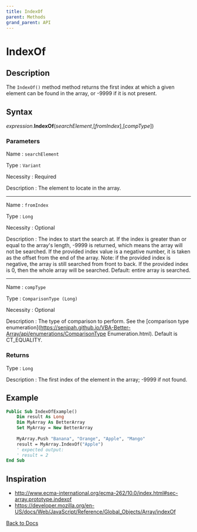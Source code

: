 ```yaml
---
title: IndexOf
parent: Methods
grand_parent: API
---
```


# IndexOf

## Description
The `IndexOf()` method method returns the first index at which a given element can be found in the array, or -9999 if it is not present. 

## Syntax

*expression*.**IndexOf**(*searchElement*,[*fromIndex*],[*compType*]) 

### Parameters

Name 
: `searchElement`

Type
: `Variant`

Necessity
: Required

Description
: The element to locate in the array.

---

Name 
: `fromIndex`

Type
: `Long`

Necessity
: Optional

Description
: The index to start the search at. If the index is greater than or equal to the array's length, -9999 is returned, which means the array will not be searched. If the provided index value is a negative number, it is taken as the offset from the end of the array. Note: if the provided index is negative, the array is still searched from front to back. If the provided index is 0, then the whole array will be searched. Default: entire array is searched.

---

Name 
: `compType`

Type
: `ComparisonType (Long)`

Necessity
: Optional

Description
: The type of comparison to perform. See the [comparison type enumeration](https://senipah.github.io/VBA-Better-Array/api/enumerations/ComparisonType Enumeration.html). Default is CT_EQUALITY.

### Returns

Type
: `Long`

Description
: The first index of the element in the array; -9999 if not found.

## Example

```vb
Public Sub IndexOfExample()
    Dim result As Long
    Dim MyArray As BetterArray
    Set MyArray = New BetterArray
    
    MyArray.Push "Banana", "Orange", "Apple", "Mango"
    result = MyArray.IndexOf("Apple")
    ' expected output:
    ' result = 2
End Sub
```

## Inspiration
* <http://www.ecma-international.org/ecma-262/10.0/index.html#sec-array.prototype.indexof>
* <https://developer.mozilla.org/en-US/docs/Web/JavaScript/Reference/Global_Objects/Array/indexOf>

[Back to Docs](https://senipah.github.io/VBA-Better-Array/)
